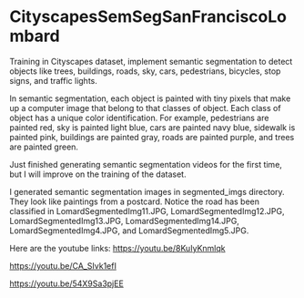 # CityscapesSemSegSanFranciscoLombard
Training in Cityscapes dataset, implement semantic segmentation to detect objects like trees, buildings, roads, sky, cars, pedestrians, bicycles, stop signs, and traffic lights. 

In semantic segmentation, each object is painted with tiny pixels that make up a computer image that belong to that classes of object. Each class of object has a unique color identification. For example, pedestrians are painted red, sky is painted light blue, cars are painted navy blue, sidewalk is painted pink, buildings are painted gray, roads are painted purple, and trees are painted green.

Just finished generating semantic segmentation videos for the first time, but I will improve on the training of the dataset.

I generated semantic segmentation images in segmented_imgs directory.  They look like paintings from a postcard.
Notice the road has been classified in LomardSegmentedImg11.JPG, LomardSegmentedImg12.JPG, LomardSegmentedImg13.JPG, LomardSegmentedImg14.JPG, LomardSegmentedImg4.JPG, and LomardSegmentedImg5.JPG.

Here are the youtube links:
https://youtu.be/8KuIyKnmlqk

https://youtu.be/CA_SIvk1efI

https://youtu.be/54X9Sa3pjEE
